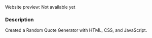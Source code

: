 <!-- # [Portfolio Website](https://stevesbong.github.io/) -->

Website preview: Not available yet



<!-- <img src="https://github.com/Stevesbong/Stevesbong.github.io/blob/master/img/portfolioscreenshot.png" width="600" height="700"> -->


### Description

Created a Random Quote Generator with HTML, CSS, and JavaScript.